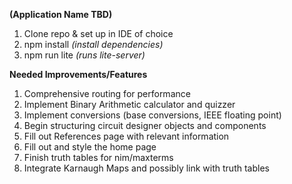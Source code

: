 **(Application Name TBD)**

1. Clone repo & set up in IDE of choice 
2. npm install _(install dependencies)_
3. npm run lite _(runs lite-server)_

**Needed Improvements/Features**

1. Comprehensive routing for performance
2. Implement Binary Arithmetic calculator and quizzer
3. Implement conversions (base conversions, IEEE floating point)
4. Begin structuring circuit designer objects and components
5. Fill out References page with relevant information
6. Fill out and style the home page
7. Finish truth tables for nim/maxterms
8. Integrate Karnaugh Maps and possibly link with truth tables
